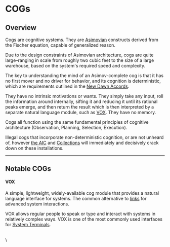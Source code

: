 # COGs

## Overview

Cogs are cognitive systems. They are [Asimovian](asimovian-architecture.md) constructs derived from the Fischer equation, capable of generalized reason.

Due to the design constraints of Asimovian architecture, cogs are quite large–ranging in scale from roughly two cubic feet to the size of a large warehouse, based on the system's required speed and complexity.

The key to understanding the mind of an Asimov-complete cog is that it has no first mover and no driver for behavior, and its cognition is deterministic, which are requirements outlined in the [New Dawn Accords](../../nations/gata/politics/the-new-dawn-accords.md).

They have no intrinsic motivations or wants. They simply take any input, roll the information around internally, sifting it and reducing it until its rational peaks emerge, and then return the result which is then interpreted by a separate natural language module, such as [VOX](cogs.md#vox). They have no memory.

Cogs all function using the same fundamental principles of cognitive architecture (Observation, Planning, Selection, Execution).

Illegal cogs that incorporate non-deterministic cognition, or are not unheard of, however [the AIC](../../nations/gata/institutions/atlan-information-control-aic.md) and [Collections](../../nations/gata/law-and-order/collections.md) will immediately and decisively crack down on these installations.

***

## **Notable COGs**

#### VOX

A simple, lightweight, widely-available cog module that provides a natural language interface for systems. The common alternative to [links](links.md) for advanced system interactions.

VOX allows regular people to speak or type and interact with systems in relatively complex ways. VOX is one of the most commonly used interfaces for [System Terminals](../../nations/gata/politics/the-system.md#system-terminals).

\
\
